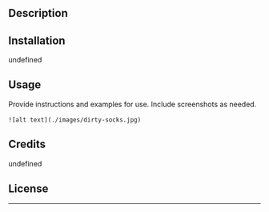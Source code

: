  # 

## Description

 

## Installation

undefined

## Usage

Provide instructions and examples for use. Include screenshots as needed.

    ![alt text](./images/dirty-socks.jpg)

## Credits

undefined

## License


---